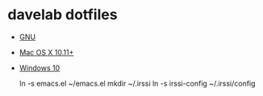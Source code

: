 # davelab dotfiles

* [GNU](GNU.md)
* [Mac OS X 10.11+](Mac.md)
* [Windows 10](Windows10.md)

    ln -s emacs.el ~/emacs.el
    mkdir ~/.irssi
    ln -s irssi-config ~/.irssi/config

